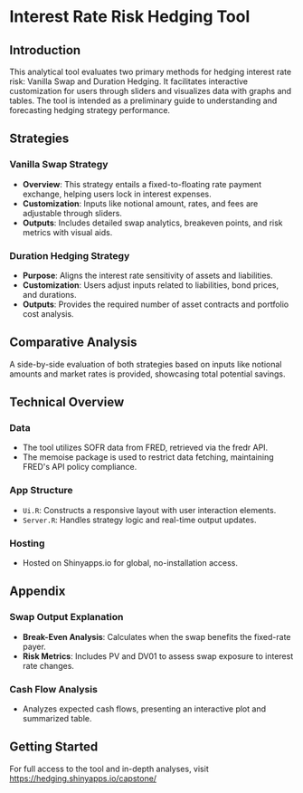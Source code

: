 # Interest Rate Risk Hedging Tool

## Introduction
This analytical tool evaluates two primary methods for hedging interest rate risk: Vanilla Swap and Duration Hedging. It facilitates interactive customization for users through sliders and visualizes data with graphs and tables. The tool is intended as a preliminary guide to understanding and forecasting hedging strategy performance.

## Strategies
### Vanilla Swap Strategy
- **Overview**: This strategy entails a fixed-to-floating rate payment exchange, helping users lock in interest expenses.
- **Customization**: Inputs like notional amount, rates, and fees are adjustable through sliders.
- **Outputs**: Includes detailed swap analytics, breakeven points, and risk metrics with visual aids.

### Duration Hedging Strategy
- **Purpose**: Aligns the interest rate sensitivity of assets and liabilities.
- **Customization**: Users adjust inputs related to liabilities, bond prices, and durations.
- **Outputs**: Provides the required number of asset contracts and portfolio cost analysis.

## Comparative Analysis
A side-by-side evaluation of both strategies based on inputs like notional amounts and market rates is provided, showcasing total potential savings.

## Technical Overview

### Data
- The tool utilizes SOFR data from FRED, retrieved via the fredr API.
- The memoise package is used to restrict data fetching, maintaining FRED's API policy compliance.

### App Structure
- `Ui.R`: Constructs a responsive layout with user interaction elements.
- `Server.R`: Handles strategy logic and real-time output updates.

### Hosting
- Hosted on Shinyapps.io for global, no-installation access.

## Appendix

### Swap Output Explanation
- **Break-Even Analysis**: Calculates when the swap benefits the fixed-rate payer.
- **Risk Metrics**: Includes PV and DV01 to assess swap exposure to interest rate changes.

### Cash Flow Analysis
- Analyzes expected cash flows, presenting an interactive plot and summarized table.

## Getting Started
For full access to the tool and in-depth analyses, visit https://hedging.shinyapps.io/capstone/

